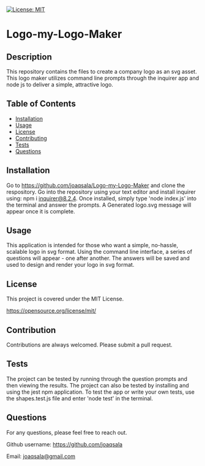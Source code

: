
  [![License: MIT](https://img.shields.io/badge/License-MIT-yellow.svg)](https://opensource.org/license/mit/)

  # Logo-my-Logo-Maker

  ## Description
  
  This repository contains the files to create a company logo as an svg asset. This logo maker utilizes command line prompts through the inquirer app and node js to deliver a simple, attractive logo. 

  ## Table of Contents

- [Installation](#installation)
- [Usage](#usage)
- [License](#license)
- [Contributing](#contribution)
- [Tests](#tests)
- [Questions](#questions)


## Installation

Go to https://github.com/joaqsala/Logo-my-Logo-Maker and clone the respository. Go into the repository using your text editor and install inquirer using: npm i inquirer@8.2.4. Once installed, simply type 'node index.js' into the terminal and answer the prompts. A Generated logo.svg message will appear once it is complete.


## Usage 

This application is intended for those who want a simple, no-hassle, scalable logo in svg format.  Using the command line interface, a series of questions will appear - one after another. The answers will be saved and used to design and render your logo in svg format.


## License

This project is covered under the MIT License.
 
  https://opensource.org/license/mit/


## Contribution

Contributions are always welcomed. Please submit a pull request.


## Tests

The project can be tested by running through the question prompts and then viewing the results. The project can also be tested by installing and using the jest npm application. To test the app or write your own tests, use the shapes.test.js file and enter 'node test' in the terminal.


## Questions

For any questions, please feel free to reach out. 

Github username: https://github.com/joaqsala

Email: joaqsala@gmail.com
